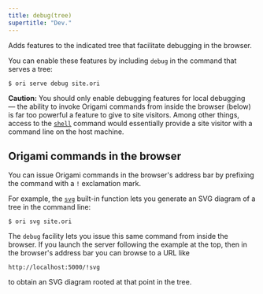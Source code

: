 ```yaml
---
title: debug(tree)
supertitle: "Dev."
---
```


Adds features to the indicated tree that facilitate debugging in the browser.

You can enable these features by including `debug` in the command that serves a tree:

```console
$ ori serve debug site.ori
```

**Caution:** You should only enable debugging features for local debugging — the ability to invoke Origami commands from inside the browser (below) is far too powerful a feature to give to site visitors. Among other things, access to the [`shell`](/builtins/origami/shell.html) command would essentially provide a site visitor with a command line on the host machine.

## Origami commands in the browser

You can issue Origami commands in the browser's address bar by prefixing the command with a `!` exclamation mark.

For example, the [`svg`](svg.html) built-in function lets you generate an SVG diagram of a tree in the command line:

```console
$ ori svg site.ori
```

The `debug` facility lets you issue this same command from inside the browser. If you launch the server following the example at the top, then in the browser's address bar you can browse to a URL like

```
http://localhost:5000/!svg
```

to obtain an SVG diagram rooted at that point in the tree.
